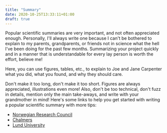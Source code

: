 ```yaml
---
title: "Summary"
date: 2020-10-25T13:33:11+01:00
draft: true
---
```


Popular scientific summaries are very important, and not often appreciated enough. Personally, I'll always write one because I can't be bothered to explain to my parents, grandparents, or friends not in science what the hell I've been doing for the past few months. Summarizing your project quickly and in a manner that is understandable for every lay person is worth the effort, believe me! 

Here, you can use figures, tables, etc., to explain to Joe and Jane Carpenter what you did, what you found, and why they should care. 

Don't make it too long, don't make it too short. Figures are always appreciated, illustrations even more! Also, don't be too technical, don't fuzz in details, mention only the main take-aways, and write with your grandmother in mind! Here's some links to help you get started with writing a popular scientific summary with more tips:
- [Norwegian Research Council](https://www.forskningsradet.no/en/when-you-have-received-funding/submitting-project-account-reports/how-to-write-a-good-popular-science-presentation/)
- [Chalmers](https://student.portal.chalmers.se/doctoralportal/gts/mandatory-courses/Popular%20Science%20Presentation/Pages/Written-.aspx)
- [Lund University](https://www.lth.se/english/student/phd-students/public-defence/popularised-summary/)
